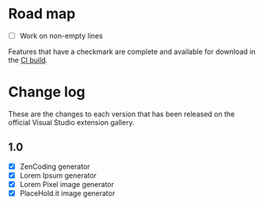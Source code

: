 # Road map

- [ ] Work on non-empty lines

Features that have a checkmark are complete and available for
download in the
[CI build](http://vsixgallery.com/extension/9514d70e-a7b1-4876-847d-b0d2ad0962bf/).

# Change log

These are the changes to each version that has been released
on the official Visual Studio extension gallery.

## 1.0

- [x] ZenCoding generator
- [x] Lorem Ipsum generator
- [x] Lorem Pixel image generator
- [x] PlaceHold.it image generator